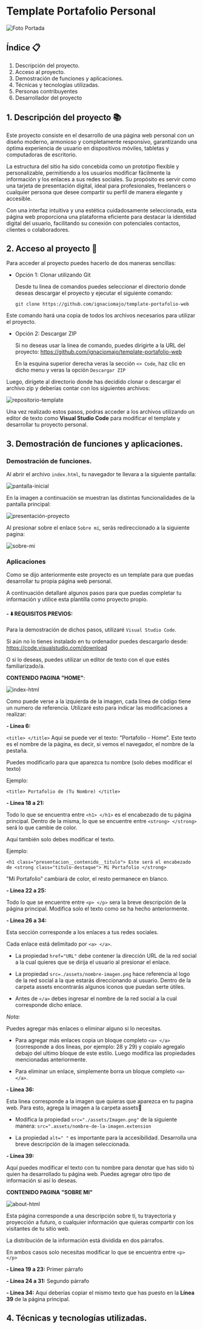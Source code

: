 # Template Portafolio Personal

![Foto Portada](https://github.com/user-attachments/assets/01bb4d6e-1b46-4b89-8917-3e7326e695ec)



## Índice :clipboard:

1. Descripción del proyecto.
2. Acceso al proyecto.
3. Demostración de funciones y aplicaciones.
4. Técnicas y tecnologías utilizadas.
5. Personas contribuyentes
6. Desarrollador del proyecto

## 1. Descripción del proyecto :books:

Este proyecto consiste en el desarrollo de una página web personal con un diseño moderno, armonioso y completamente responsivo, garantizando una óptima experiencia de usuario en dispositivos móviles, tabletas y computadoras de escritorio.<br>

La estructura del sitio ha sido concebida como un prototipo flexible y personalizable, permitiendo a los usuarios modificar fácilmente la información y los enlaces a sus redes sociales. Su propósito es servir como una tarjeta de presentación digital, ideal para profesionales, freelancers o cualquier persona que desee compartir su perfil de manera elegante y accesible.<br>

Con una interfaz intuitiva y una estética cuidadosamente seleccionada, esta página web proporciona una plataforma eficiente para destacar la identidad digital del usuario, facilitando su conexión con potenciales contactos, clientes o colaboradores.

## 2. Acceso al proyecto :open_file_folder:

Para acceder al proyecto puedes hacerlo de dos maneras sencillas:

- Opción 1: Clonar utilizando Git

  Desde tu linea de comandos puedes seleccionar el directorio donde deseas descargar el proyecto y ejecutar el siguiente comando:

  `git clone https://github.com/ignaciomajo/template-portafolio-web`

Este comando hará una copia de todos los archivos necesarios para utilizar el proyecto.

- Opción 2: Descargar ZIP

  Si no deseas usar la linea de comando, puedes dirigirte a la URL del proyecto: https://github.com/ignaciomajo/template-portafolio-web

  En la esquina superior derecha veras la sección `<> Code`, haz clic en dicho menu y veras la opción `Descargar ZIP`

Luego, dirígete al directorio donde has decidido clonar o descargar el archivo zip y deberías contar con los siguientes archivos:

![repositorio-template](https://github.com/user-attachments/assets/4877cc47-a655-434b-9061-b02edf4d8b1d)

Una vez realizado estos pasos, podras acceder a los archivos utilizando un editor de texto como **Visual Studio Code** para modificar el template y desarrollar tu proyecto personal.

## 3. Demostración de funciones y aplicaciones.

### Demostración de funciones.

Al abrir el archivo `index.html`, tu navegador te llevara a la siguiente pantalla:

![pantalla-inicial](https://github.com/user-attachments/assets/b535fb71-a544-4b66-9f03-ffa7b05be7b2)

En la imagen a continuación se muestran las distintas funcionalidades de la pantalla principal:

![presentación-proyecto](https://github.com/user-attachments/assets/e3eab74a-d24a-452a-9bd3-c8fd2d64e265)

Al presionar sobre el enlace `Sobre mí`, serás redireccionado a la siguiente pagina:

![sobre-mi](https://github.com/user-attachments/assets/c77568b2-7ddc-4556-bd58-e045ee3f2b87)

### Aplicaciones

Como se dijo anteriormente este proyecto es un template para que puedas desarrollar tu propia página web personal.

A continuación detallaré algunos pasos para que puedas completar tu información y utilice esta plantilla como proyecto propio.

#### - :arrow_down: REQUISITOS PREVIOS:

Para la demostración de dichos pasos, utilizaré `Visual Studio Code`.

Si aún no lo tienes instalado en tu ordenador puedes descargarlo desde: https://code.visualstudio.com/download

O si lo deseas, puedes utilizar un editor de texto con el que estés familiarizado/a.

**CONTENIDO PAGINA "HOME"**:

![index-html](https://github.com/user-attachments/assets/b438b917-0345-4bb4-80ac-f916f4ce8432)

Como puede verse a la izquierda de la imagen, cada línea de código tiene un numero de referencia. Utilizaré esto para indicar las modificaciones a realizar:

**- Línea 6:** 

`<title> </title>` Aquí se puede ver el texto: "Portafolio - Home". Este texto es el nombre de la página, es decir, si vemos el navegador, el nombre de la pestaña.

Puedes modificarlo para que aparezca tu nombre (solo debes modificar el texto)

Ejemplo:

`<title> Portafolio de (Tu Nombre) </title>`

**- Línea 18 a 21:**

Todo lo que se encuentra entre `<h1> </h1>` es el encabezado de tu página principal. Dentro de la misma, lo que se encuentre entre `<strong> </strong>` será lo que cambie de color.

Aquí también solo debes modificar el texto.

Ejemplo:

`<h1 class="presentacion__contenido__titulo">
Este será el encabezado de
<strong class="titulo-destaque"> Mi Portafolio </strong>`

"Mi Portafolio" cambiará de color, el resto permanece en blanco.

**- Línea 22 a 25:**

Todo lo que se encuentre entre `<p> </p>` sera la breve descripción de la página principal.
Modifica solo el texto como se ha hecho anteriormente.

**- Línea 26 a 34:**

Esta sección corresponde a los enlaces a tus redes sociales.

Cada enlace está delimitado por `<a> </a>`.

* La propiedad `href="URL"` debe contener la dirección URL de la red social a la cual quieres que se dirija el usuario al presionar el enlace.

* La propiedad `src=./assets/nombre-imagen.png` hace referencia al logo de la red social a la que estarás direccionando al usuario. Dentro de la carpeta assets encontrarás algunos iconos que puedan serte útiles.

* Antes de `</a>` debes ingresar el nombre de la red social a la cual corresponde dicho enlace.

*Nota:*

Puedes agregar más enlaces o eliminar alguno si lo necesitas.

* Para agregar más enlaces copia un bloque completo `<a> </a>` (corresponde a dos lineas, por ejemplo: 28 y 29) y copialo agregalo debajo del ultimo bloque de este estilo. Luego modifica las propiedades mencionadas anteriormente.

* Para eliminar un enlace, simplemente borra un bloque completo `<a> </a>`.

**- Línea 36:**

Esta linea corresponde a la imagen que quieras que aparezca en tu pagina web. Para esto, agrega la imagen a la carpeta assets:file_folder:

* Modifica la propiedad `src="./assets/Imagen.png"` de la siguiente manera: `src=".assets/nombre-de-la-imagen.extension`

* La propiedad `alt=" "` es importante para la accesibilidad. Desarrolla una breve descripción de la imagen seleccionada.

**- Línea 39:**

Aquí puedes modificar el texto con tu nombre para denotar que has sido tú quien ha desarrollado tu página web. Puedes agregar otro tipo de información si así lo deseas.


**CONTENIDO PAGINA "SOBRE MI"**

![about-html](https://github.com/user-attachments/assets/360ce4dc-719f-4777-a538-480c334b4524)

Esta página corresponde a una descripción sobre ti, tu trayectoria y proyección a futuro, o cualquier información que quieras compartir con los visitantes de tu sitio web.

La distribución de la información está dividida en dos párrafos.

En ambos casos solo necesitas modificar lo que se encuentra entre `<p> </p>`

**- Línea 19 a 23:** Primer párrafo

**- Línea 24 a 31:** Segundo párrafo

**- Línea 34:** Aqui deberías copiar el mismo texto que has puesto en la **Línea 39** de la página principal.


## 4. Técnicas y tecnologías utilizadas.
